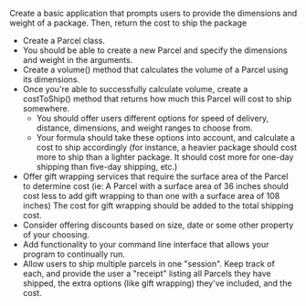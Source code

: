 Create a basic application that prompts users to provide the dimensions and weight of a package. Then, return the cost to ship the package

- Create a Parcel class.
- You should be able to create a new Parcel and specify the dimensions and weight in the arguments.
- Create a volume() method that calculates the volume of a Parcel using its dimensions.
- Once you're able to successfully calculate volume, create a costToShip() method that returns how much this Parcel will cost to ship somewhere.
	- You should offer users different options for speed of delivery, distance, dimensions, and weight ranges to choose from.
	- Your formula should take these options into account, and calculate a cost to ship accordingly (for instance, a heavier package should cost more to ship than a lighter package. It should cost more for one-day shipping than five-day shipping, etc.)
- Offer gift wrapping services that require the surface area of the Parcel to determine cost (ie: A Parcel with a surface area of 36 inches should cost less to add gift wrapping to than one with a surface area of 108 inches) The cost for gift wrapping should be added to the total shipping cost.
- Consider offering discounts based on size, date or some other property of your choosing.
- Add functionality to your command line interface that allows your program to continually run.
- Allow users to ship multiple parcels in one "session". Keep track of each, and provide the user a "receipt" listing all Parcels they have shipped, the extra options (like gift wrapping) they've included, and the cost.